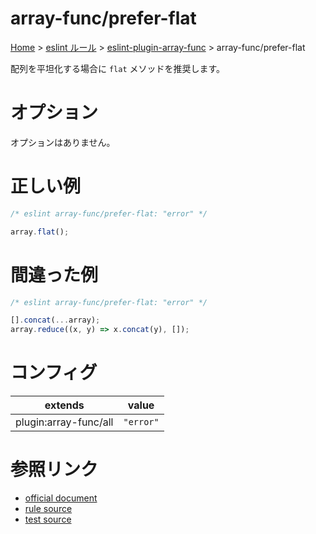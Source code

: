 # array-func/prefer-flat

[Home](../../../index.md) >
[eslint ルール](../../index.md) >
[eslint-plugin-array-func](../array-func.md) >
array-func/prefer-flat

配列を平坦化する場合に `flat` メソッドを推奨します。

# オプション

オプションはありません。

# 正しい例

```javascript
/* eslint array-func/prefer-flat: "error" */

array.flat();
```

# 間違った例

```javascript
/* eslint array-func/prefer-flat: "error" */

[].concat(...array);
array.reduce((x, y) => x.concat(y), []);
```

# コンフィグ

| extends               | value     |
| --------------------- | --------- |
| plugin:array-func/all | `"error"` |

# 参照リンク

- [official document](https://github.com/freaktechnik/eslint-plugin-array-func#prefer-flat)
- [rule source](https://github.com/freaktechnik/eslint-plugin-array-func/blob/main/rules/prefer-flat.js)
- [test source](https://github.com/freaktechnik/eslint-plugin-array-func/blob/main/test/rules/prefer-flat.mjs)
